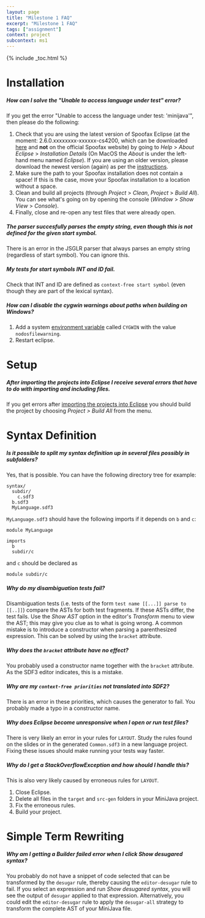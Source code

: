 ```yaml
---
layout: page
title: "Milestone 1 FAQ"
excerpt: "Milestone 1 FAQ"
tags: ["assignment"]
context: project
subcontext: ms1
---
```


{% include _toc.html %}

# Installation

##### How can I solve the "Unable to access language under test" error?

If you get the error "Unable to access the language under test: 'minijava'", then please do the following:

1. Check that you are using the latest version of Spoofax Eclipse (at the moment: 2.6.0.xxxxxxxx-xxxxxx-cs4200, which can be downloaded [here](/documentation/spoofax.html) and **not** on the official Spoofax website) by going to *Help* > *About Eclipse* > *Installation Details* (On MacOS the *About* is under the left-hand menu named *Eclipse*). If you are using an older version, please download the newest version (again) as per the [instructions](/documentation/spoofax.html).
2. Make sure the path to your Spoofax installation does not contain a space! If this is the case, move your Spoofax installation to a location without a space.
3. Clean and build all projects (through *Project* > *Clean*, *Project* > *Build All*). You can see what's going on by opening the console (*Window* > *Show View* > *Console*).
4. Finally, close and re-open any test files that were already open.

##### The parser succesfully parses the empty string, even though this is not defined for the given start symbol.

There is an error in the JSGLR parser that always parses an empty string (regardless of start symbol). You can ignore this.

##### My tests for start symbols INT and ID fail.

Check that INT and ID are defined as `context-free start symbol` (even though they are part of the lexical syntax).

##### How can I disable the cygwin warnings about paths when building on Windows?

1. Add a system [environment variable](http://superuser.com/questions/284342/what-are-path-and-other-environment-variables-and-how-can-i-set-or-use-them)
   called `CYGWIN` with the value `nodosfilewarning`.
2. Restart eclipse.

# Setup

##### After importing the projects into Eclipse I receive several errors that have to do with importing and including files.

If you get errors after [importing the projects into Eclipse](/project/ms1/lab1.html#importing-projects-into-eclipse) you should build the project by choosing *Project > Build All* from the menu.


# Syntax Definition

##### Is it possible to split my syntax definition up in several files possibly in subfolders?

Yes, that is possible. You can have the following directory tree for example:

    syntax/
      subdir/
        c.sdf3
      b.sdf3
      MyLanguage.sdf3

`MyLanguage.sdf3` should have the following imports if it depends on `b` and `c`:

    module MyLanguage

    imports
      b
      subdir/c

and `c` should be declared as

    module subdir/c

##### Why do my disambiguation tests fail?

Disambiguation tests (i.e. tests of the form `test name [[...]] parse to [[..]]`) compare the ASTs for both test fragments. If these ASTs differ, the test fails. Use the *Show AST* option in the editor's *Transform* menu to view the AST; this may give you clue as to what is going wrong. A common mistake is to introduce a constructor when parsing a parenthesized expression. This can be solved by using the `bracket` attribute.

##### Why does the `bracket` attribute have no effect?

You probably used a constructor name together with the `bracket` attribute.
As the SDF3 editor indicates, this is a mistake.

##### Why are my `context-free priorities` not translated into SDF2?

There is an error in these priorities, which causes the generator to fail.
You probably made a typo in a constructor name.

##### Why does Eclipse become unresponsive when I open or run test files?

There is very likely an error in your rules for `LAYOUT`.
Study the rules found on the slides or in the generated `Common.sdf3` in a new language project.
Fixing these issues should make running your tests way faster.

##### Why do I get a StackOverflowException and how should I handle this?

This is also very likely caused by erroneous rules for `LAYOUT`.

1. Close Eclipse.
2. Delete all files in the `target` and `src-gen` folders in your MiniJava project.
3. Fix the erroneous rules.
4. Build your project.


# Simple Term Rewriting

##### Why am I getting a *Builder failed* error when I click *Show desugared syntax*?

You probably do not have a snippet of code selected that can be transformed by the `desugar` rule, thereby causing the `editor-desugar` rule to fail.
If you select an expression and run *Show desugared syntax*, you will see the output of `desugar` applied to that expression.
Alternatively, you could edit the `editor-desugar` rule to apply the `desugar-all` strategy to transform the complete AST of your MiniJava file.
